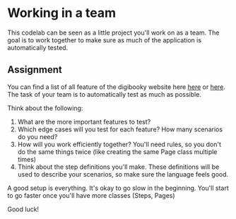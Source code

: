 # Working in a team

This codelab can be seen as a little project you'll work on as a team.
The goal is to work together to make sure as much of the application is automatically tested.

## Assignment
You can find a list of all feature of the digibooky website here [here](https://github.com/switchfully/track-shared/tree/master/60-projects/10-digibooky) or [here](https://training.switchfully.com/track/testing/digibooky/stories).
The task of your team is to automatically test as much as possible.

Think about the following:
1. What are the more important features to test?
2. Which edge cases will you test for each feature? How many scenarios do you need?
3. How will you work efficiently together? You'll need rules, so you don't do the same things twice (like creating the same Page class multiple times)
4. Think about the step definitions you'll make. These definitions will be used to describe your scenarios, so make sure the language feels good.

A good setup is everything. It's okay to go slow in the beginning. You'll start to go faster once you'll have more classes (Steps, Pages)

Good luck!
